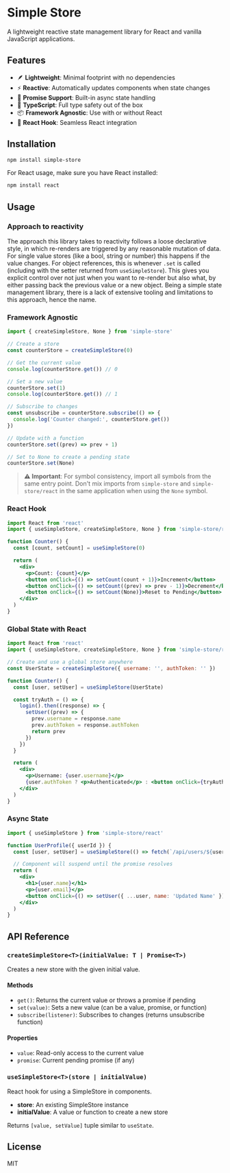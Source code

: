 # Simple Store

A lightweight reactive state management library for React and vanilla JavaScript applications.

## Features

- 🪶 **Lightweight**: Minimal footprint with no dependencies
- ⚡ **Reactive**: Automatically updates components when state changes
- 🔄 **Promise Support**: Built-in async state handling
- 🎯 **TypeScript**: Full type safety out of the box
- 📦 **Framework Agnostic**: Use with or without React
- 🎣 **React Hook**: Seamless React integration

## Installation

```bash
npm install simple-store
```

For React usage, make sure you have React installed:

```bash
npm install react
```

## Usage

### Approach to reactivity

The approach this library takes to reactivity follows a loose declarative style, in which re-renders are triggered by any reasonable mutation of data. For single value stores (like a bool, string or number) this happens if the value changes. For object references, this is whenever `.set` is called (including with the setter returned from `useSimpleStore`). This gives you explicit control over not just when you want to re-render but also what, by either passing back the previous value or a new object. Being a simple state management library, there is a lack of extensive tooling and limitations to this approach, hence the name.

### Framework Agnostic

```javascript
import { createSimpleStore, None } from 'simple-store'

// Create a store
const counterStore = createSimpleStore(0)

// Get the current value
console.log(counterStore.get()) // 0

// Set a new value
counterStore.set(1)
console.log(counterStore.get()) // 1

// Subscribe to changes
const unsubscribe = counterStore.subscribe(() => {
  console.log('Counter changed:', counterStore.get())
})

// Update with a function
counterStore.set((prev) => prev + 1)

// Set to None to create a pending state
counterStore.set(None)
```

> **⚠️ Important**: For symbol consistency, import all symbols from the same entry point. Don't mix imports from `simple-store` and `simple-store/react` in the same application when using the `None` symbol.

### React Hook

```jsx
import React from 'react'
import { useSimpleStore, createSimpleStore, None } from 'simple-store/react'

function Counter() {
  const [count, setCount] = useSimpleStore(0)

  return (
    <div>
      <p>Count: {count}</p>
      <button onClick={() => setCount(count + 1)}>Increment</button>
      <button onClick={() => setCount((prev) => prev - 1)}>Decrement</button>
      <button onClick={() => setCount(None)}>Reset to Pending</button>
    </div>
  )
}
```

### Global State with React

```jsx
import React from 'react'
import { useSimpleStore, createSimpleStore, None } from 'simple-store/react'

// Create and use a global store anywhere
const UserState = createSimpleStore({ username: '', authToken: '' })

function Counter() {
  const [user, setUser] = useSimpleStore(UserState)

  const tryAuth = () => {
    login().then((response) => {
      setUser((prev) => {
        prev.username = response.name
        prev.authToken = response.authToken
        return prev
      })
    })
  }

  return (
    <div>
      <p>Username: {user.username}</p>
      {user.authToken ? <p>Authenticated</p> : <button onClick={tryAuth}>Authenticate</button>}
    </div>
  )
}
```

### Async State

```jsx
import { useSimpleStore } from 'simple-store/react'

function UserProfile({ userId }) {
  const [user, setUser] = useSimpleStore(() => fetch(`/api/users/${userId}`).then((res) => res.json()))

  // Component will suspend until the promise resolves
  return (
    <div>
      <h1>{user.name}</h1>
      <p>{user.email}</p>
      <button onClick={() => setUser({ ...user, name: 'Updated Name' })}>Update Name</button>
    </div>
  )
}
```

## API Reference

### `createSimpleStore<T>(initialValue: T | Promise<T>)`

Creates a new store with the given initial value.

#### Methods

- `get()`: Returns the current value or throws a promise if pending
- `set(value)`: Sets a new value (can be a value, promise, or function)
- `subscribe(listener)`: Subscribes to changes (returns unsubscribe function)

#### Properties

- `value`: Read-only access to the current value
- `promise`: Current pending promise (if any)

### `useSimpleStore<T>(store | initialValue)`

React hook for using a SimpleStore in components.

- **store**: An existing SimpleStore instance
- **initialValue**: A value or function to create a new store

Returns `[value, setValue]` tuple similar to `useState`.

## License

MIT
